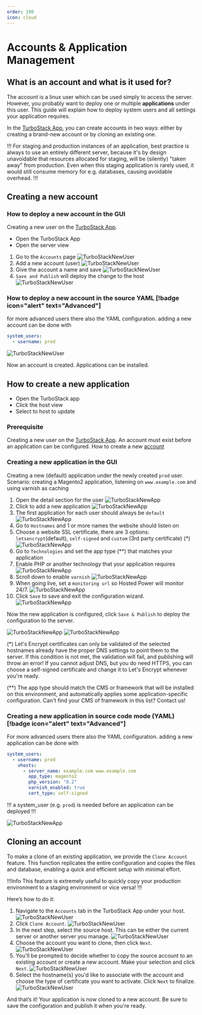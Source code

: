 ```yaml
---
order: 190
icon: cloud
---
```

# Accounts & Application Management

## What is an account and what is it used for?

The account is a linux user which can be used simply to access the server. However, you probably want to deploy one or multiple **applications** under this user. This guide will explain how to deploy system users and all settings your application requires.

In the [TurboStack App](https://my.turbostack.app "TurboStack App"), you can create accounts in two ways: either by creating a brand-new account or by cloning an existing one.

!!!
For staging and production instances of an application, best practice is always to use an entirely different server, because it's by design unavoidable that resources allocated for staging, will be (silently) "taken away" from production. Even when this staging application is rarely used, it would still consume memory for e.g. databases, causing avoidable overhead.
!!!

## Creating a new account

### How to deploy a new account in the GUI

Creating a new user on the [TurboStack App](https://my.turbostack.app "TurboStack App").

* Open the TurboStack App
* Open the server view

1. Go to the `Accounts` page
![TurboStackNewUser](../img/turbostackapp/newapp/tsa_user1.png)
2. Add a new account (user)
![TurboStackNewUser](../img/turbostackapp/newapp/tsa_user2.png)
3. Give the account a name and save
![TurboStackNewUser](../img/turbostackapp/newapp/tsa_user3.png)
4. `Save and Publish` will deploy the change to the host
![TurboStackNewUser](../img/turbostackapp/newapp/tsa_user4.png)

### How to deploy a new account in the source YAML [!badge icon="alert" text="Advanced"]

for more advanced users there also the YAML configuration.
adding a new account can be done with

```yaml
system_users:
  - username: prod
```

![TurboStackNewUser](../img/turbostackapp/newapp/tsa_user5.png)

Now an account is created. Applications can be installed.

## How to create a new application

* Open the TurboStack app
* Click the host view
* Select to host to update

### Prerequisite

Creating a new user on the [TurboStack App](https://my.turbostack.app "TurboStack App").
An account must exist before an application can be configured.
How to create a new [account](./howto_newuser.md)

### Creating a new application in the GUI

Creating a new (default) application under the newly created `prod` user.
Scenario: creating a Magento2 application, listening on `www.example.com` and using varnish as caching

1. Open the detail section for the user
![TurboStackNewApp](../img/turbostackapp/newapp/tsa_app1.png)
2. Click to add a new application
![TurboStackNewApp](../img/turbostackapp/newapp/tsa_app2.png)
3. The first application for each user should always be `default`
![TurboStackNewApp](../img/turbostackapp/newapp/tsa_app3.png)
4. Go to `Hostnames` and 1 or more names the website should listen on
5. Choose a website SSL certificate, there are 3 options: `letsencrypt`(default), `self-signed` and `custom` (3rd party certificate) (*)
![TurboStackNewApp](../img/turbostackapp/newapp/tsa_app4.png)
6. Go to `Technologies` and set the app type (**) that matches your application
7. Enable PHP or another technology that your application requires
![TurboStackNewApp](../img/turbostackapp/newapp/tsa_app5.png)
8. Scroll down to enable `varnish`
![TurboStackNewApp](../img/turbostackapp/newapp/tsa_app6.png)
9. When going live, set a `monitoring url` so Hosted Power will monitor 24/7.
![TurboStackNewApp](../img/turbostackapp/newapp/tsa_app7.png)
10. Click `Save` to save and exit the configuration wizard.
![TurboStackNewApp](../img/turbostackapp/newapp/tsa_app8.png)

Now the new application is configured, click `Save & Publish` to deploy the configuration to the server.

![TurboStackNewApp](../img/turbostackapp/newapp/tsa_app9.png)
![TurboStackNewApp](../img/turbostackapp/newapp/tsa_app10.png)

(*) Let's Encrypt certificates can only be validated of the selected hostnames already have the proper DNS settings to point them to the server. If this condition is not met, the validation will fail, and publishing will throw an error! If you cannot adjust DNS, but you do need HTTPS, you can choose a self-signed certificate and change it to Let's Encrypt whenever you're ready.

(**) The app type should match the CMS or framework that will be installed on this environment, and automatically applies some application-specific configuration. Can't find your CMS of framework in this list? Contact us!

### Creating a new application in source code mode (YAML) [!badge icon="alert" text="Advanced"]

For more advanced users there also the YAML configuration.
adding a new application can be done with

```yaml
system_users:
  - username: prod
    vhosts:
      - server_name: example.com www.example.com
        app_type: magento2
        php_version: "8.2"
        varnish_enabled: true
        cert_type: self-signed
```

!!! 
a system_user (e.g. `prod`) is needed before an application can be deployed
!!!

![TurboStackNewApp](../img/turbostackapp/newapp/tsa_app11.png)

## Cloning an account

To make a clone of an existing application, we provide the `Clone Account` feature. This function replicates the entire configuration and copies the files and database, enabling a quick and efficient setup with minimal effort.

!!!Info
This feature is extremely useful to quickly copy your production environment to a staging environment or vice versa!
!!!

Here’s how to do it:

1. Navigate to the `Accounts` tab in the TurboStack App under your host.
![TurboStackNewUser](../img/turbostackapp/newapp/tsa_user6.png)
2. Click `Clone Account`.
![TurboStackNewUser](../img/turbostackapp/newapp/tsa_user7.png)
3. In the next step, select the source host. This can be either the current server or another server you manage.
![TurboStackNewUser](../img/turbostackapp/newapp/tsa_user8.png)
4. Choose the account you want to clone, then click `Next`.
![TurboStackNewUser](../img/turbostackapp/newapp/tsa_user9.png)
5. You'll be prompted to decide whether to copy the source account to an existing account or create a new account. Make your selection and click `Next`.
![TurboStackNewUser](../img/turbostackapp/newapp/tsa_user10.png)
6. Select the hostname(s) you'd like to associate with the account and choose the type of certificate you want to activate. Click `Next` to finalize.  
![TurboStackNewUser](../img/turbostackapp/newapp/tsa_user11.png)

And that’s it! Your application is now cloned to a new account. Be sure to save the configuration and publish it when you're ready.




